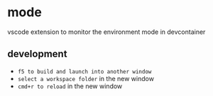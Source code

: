 # mode

vscode extension to monitor the environment mode in devcontainer

## development

- `f5 to build and launch into another window`
- `select a workspace folder` in the new window
- `cmd+r to reload` in the new window
